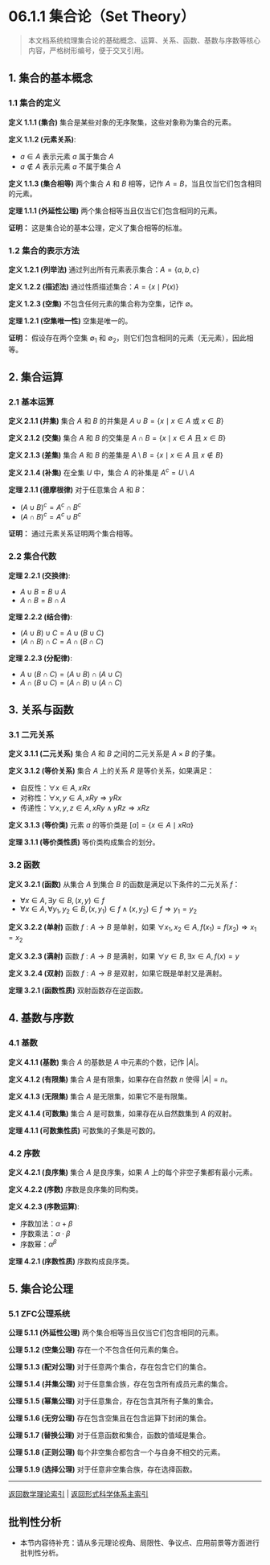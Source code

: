 # 06.1.1 集合论（Set Theory）

> 本文档系统梳理集合论的基础概念、运算、关系、函数、基数与序数等核心内容，严格树形编号，便于交叉引用。

## 1. 集合的基本概念

### 1.1 集合的定义

**定义 1.1.1 (集合)**
集合是某些对象的无序聚集，这些对象称为集合的元素。

**定义 1.1.2 (元素关系)**:

- $a \in A$ 表示元素 $a$ 属于集合 $A$
- $a \notin A$ 表示元素 $a$ 不属于集合 $A$

**定义 1.1.3 (集合相等)**
两个集合 $A$ 和 $B$ 相等，记作 $A = B$，当且仅当它们包含相同的元素。

**定理 1.1.1 (外延性公理)**
两个集合相等当且仅当它们包含相同的元素。

**证明：** 这是集合论的基本公理，定义了集合相等的标准。

### 1.2 集合的表示方法

**定义 1.2.1 (列举法)**
通过列出所有元素表示集合：$A = \{a, b, c\}$

**定义 1.2.2 (描述法)**
通过性质描述集合：$A = \{x \mid P(x)\}$

**定义 1.2.3 (空集)**
不包含任何元素的集合称为空集，记作 $\emptyset$。

**定理 1.2.1 (空集唯一性)**
空集是唯一的。

**证明：** 假设存在两个空集 $\emptyset_1$ 和 $\emptyset_2$，则它们包含相同的元素（无元素），因此相等。

## 2. 集合运算

### 2.1 基本运算

**定义 2.1.1 (并集)**
集合 $A$ 和 $B$ 的并集是 $A \cup B = \{x \mid x \in A \text{ 或 } x \in B\}$

**定义 2.1.2 (交集)**
集合 $A$ 和 $B$ 的交集是 $A \cap B = \{x \mid x \in A \text{ 且 } x \in B\}$

**定义 2.1.3 (差集)**
集合 $A$ 和 $B$ 的差集是 $A \setminus B = \{x \mid x \in A \text{ 且 } x \notin B\}$

**定义 2.1.4 (补集)**
在全集 $U$ 中，集合 $A$ 的补集是 $A^c = U \setminus A$

**定理 2.1.1 (德摩根律)**
对于任意集合 $A$ 和 $B$：

- $(A \cup B)^c = A^c \cap B^c$
- $(A \cap B)^c = A^c \cup B^c$

**证明：** 通过元素关系证明两个集合相等。

### 2.2 集合代数

**定理 2.2.1 (交换律)**:

- $A \cup B = B \cup A$
- $A \cap B = B \cap A$

**定理 2.2.2 (结合律)**:

- $(A \cup B) \cup C = A \cup (B \cup C)$
- $(A \cap B) \cap C = A \cap (B \cap C)$

**定理 2.2.3 (分配律)**:

- $A \cup (B \cap C) = (A \cup B) \cap (A \cup C)$
- $A \cap (B \cup C) = (A \cap B) \cup (A \cap C)$

## 3. 关系与函数

### 3.1 二元关系

**定义 3.1.1 (二元关系)**
集合 $A$ 和 $B$ 之间的二元关系是 $A \times B$ 的子集。

**定义 3.1.2 (等价关系)**
集合 $A$ 上的关系 $R$ 是等价关系，如果满足：

- 自反性：$\forall x \in A, xRx$
- 对称性：$\forall x, y \in A, xRy \Rightarrow yRx$
- 传递性：$\forall x, y, z \in A, xRy \land yRz \Rightarrow xRz$

**定义 3.1.3 (等价类)**
元素 $a$ 的等价类是 $[a] = \{x \in A \mid xRa\}$

**定理 3.1.1 (等价类性质)**
等价类构成集合的划分。

### 3.2 函数

**定义 3.2.1 (函数)**
从集合 $A$ 到集合 $B$ 的函数是满足以下条件的二元关系 $f$：

- $\forall x \in A, \exists y \in B, (x, y) \in f$
- $\forall x \in A, \forall y_1, y_2 \in B, (x, y_1) \in f \land (x, y_2) \in f \Rightarrow y_1 = y_2$

**定义 3.2.2 (单射)**
函数 $f: A \rightarrow B$ 是单射，如果 $\forall x_1, x_2 \in A, f(x_1) = f(x_2) \Rightarrow x_1 = x_2$

**定义 3.2.3 (满射)**
函数 $f: A \rightarrow B$ 是满射，如果 $\forall y \in B, \exists x \in A, f(x) = y$

**定义 3.2.4 (双射)**
函数 $f: A \rightarrow B$ 是双射，如果它既是单射又是满射。

**定理 3.2.1 (函数性质)**
双射函数存在逆函数。

## 4. 基数与序数

### 4.1 基数

**定义 4.1.1 (基数)**
集合 $A$ 的基数是 $A$ 中元素的个数，记作 $|A|$。

**定义 4.1.2 (有限集)**
集合 $A$ 是有限集，如果存在自然数 $n$ 使得 $|A| = n$。

**定义 4.1.3 (无限集)**
集合 $A$ 是无限集，如果它不是有限集。

**定义 4.1.4 (可数集)**
集合 $A$ 是可数集，如果存在从自然数集到 $A$ 的双射。

**定理 4.1.1 (可数集性质)**
可数集的子集是可数的。

### 4.2 序数

**定义 4.2.1 (良序集)**
集合 $A$ 是良序集，如果 $A$ 上的每个非空子集都有最小元素。

**定义 4.2.2 (序数)**
序数是良序集的同构类。

**定义 4.2.3 (序数运算)**:

- 序数加法：$\alpha + \beta$
- 序数乘法：$\alpha \cdot \beta$
- 序数幂：$\alpha^\beta$

**定理 4.2.1 (序数性质)**
序数构成良序类。

## 5. 集合论公理

### 5.1 ZFC公理系统

**公理 5.1.1 (外延性公理)**
两个集合相等当且仅当它们包含相同的元素。

**公理 5.1.2 (空集公理)**
存在一个不包含任何元素的集合。

**公理 5.1.3 (配对公理)**
对于任意两个集合，存在包含它们的集合。

**公理 5.1.4 (并集公理)**
对于任意集合族，存在包含所有成员元素的集合。

**公理 5.1.5 (幂集公理)**
对于任意集合，存在包含其所有子集的集合。

**公理 5.1.6 (无穷公理)**
存在包含空集且在包含运算下封闭的集合。

**公理 5.1.7 (替换公理)**
对于任意函数和集合，函数的值域是集合。

**公理 5.1.8 (正则公理)**
每个非空集合都包含一个与自身不相交的元素。

**公理 5.1.9 (选择公理)**
对于任意非空集合族，存在选择函数。

---

[返回数学理论索引](README.md) | [返回形式科学体系主索引](README.md)

## 批判性分析

- 本节内容待补充：请从多元理论视角、局限性、争议点、应用前景等方面进行批判性分析。
